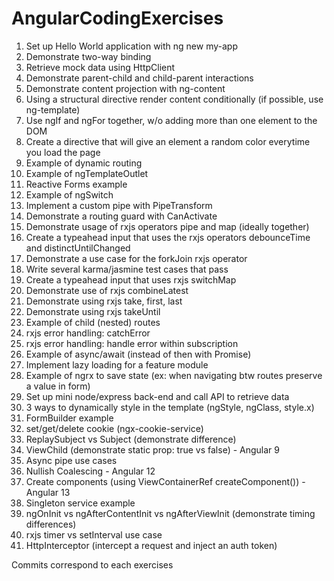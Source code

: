 # AngularCodingExercises
1) Set up Hello World application with ng new my-app
2) Demonstrate two-way binding
3) Retrieve mock data using HttpClient
4) Demonstrate parent-child and child-parent interactions
5) Demonstrate content projection with ng-content
6) Using a structural directive render content conditionally (if possible, use ng-template)
7) Use ngIf and ngFor together, w/o adding more than one element to the DOM
8) Create a directive that will give an element a random color everytime you load the page
9) Example of dynamic routing
10) Example of ngTemplateOutlet
11) Reactive Forms example
12) Example of ngSwitch
13) Implement a custom pipe with PipeTransform
14) Demonstrate a routing guard with CanActivate
15) Demonstrate usage of rxjs operators pipe and map (ideally together)
16) Create a typeahead input that uses the rxjs operators debounceTime and distinctUntilChanged
17) Demonstrate a use case for the forkJoin rxjs operator
18) Write several karma/jasmine test cases that pass
19) Create a typeahead input that uses rxjs switchMap
20) Demonstrate use of rxjs combineLatest
21) Demonstrate using rxjs take, first, last
22) Demonstrate using rxjs takeUntil
23) Example of child (nested) routes
24) rxjs error handling: catchError
25) rxjs error handling: handle error within subscription
26) Example of async/await (instead of then with Promise)
27) Implement lazy loading for a feature module
28) Example of ngrx to save state (ex: when navigating btw routes preserve a value in form)
29) Set up mini node/express back-end and call API to retrieve data
30) 3 ways to dynamically style in the template (ngStyle, ngClass, style.x)
31) FormBuilder example
32) set/get/delete cookie (ngx-cookie-service)
33) ReplaySubject vs Subject (demonstrate difference)
34) ViewChild (demonstrate static prop: true vs false) - Angular 9
35) Async pipe use cases
36) Nullish Coalescing - Angular 12
37) Create components (using ViewContainerRef createComponent()) - Angular 13
38) Singleton service example
39) ngOnInit vs ngAfterContentInit vs ngAfterViewInit (demonstrate timing differences)
40) rxjs timer vs setInterval use case
41) HttpInterceptor (intercept a request and inject an auth token)

Commits correspond to each exercises